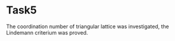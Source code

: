 # Task5
The coordination number of triangular lattice was investigated, the Lindemann criterium was proved.
